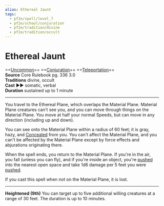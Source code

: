 ```yaml
---
alias: Ethereal Jaunt
tags:
  - pf2e/spell/level_7
  - pf2e/school/conjuration
  - pf2e/tradition/divine
  - pf2e/tradition/occult
---
```


# Ethereal Jaunt

==[Uncommon](Uncommon.md)== ==[Conjuration](Conjuration.md)== ==[Teleportation](Teleportation.md)==  
__Source__ Core Rulebook pg. 336 3.0  
**Traditions** divine, occult  
**Cast** ►► somatic, verbal  
**Duration** sustained up to 1 minute

---

You travel to the Ethereal Plane, which overlaps the Material Plane. Material Plane creatures can't see you, and you can move through things on the Material Plane. You move at half your normal Speeds, but can move in any direction (including up and down).

You can see onto the Material Plane within a radius of 60 feet; it is gray, hazy, and [Concealed](Concealed.md) from you. You can't affect the Material Plane, and you can't be affected by the Material Plane except by force effects and abjurations originating there.

When the spell ends, you return to the Material Plane. If you're in the air, you fall (unless you can fly), and if you're inside an object, you're [pushed](Forced%20Movement.md) into the nearest open space and take 1d6 damage per 5 feet you were [pushed](Forced%20Movement.md).

If you cast this spell when not on the Material Plane, it is lost.

<hr>

**Heightened (9th)** You can target up to five additional willing creatures at a range of 30 feet. The duration is up to 10 minutes.
